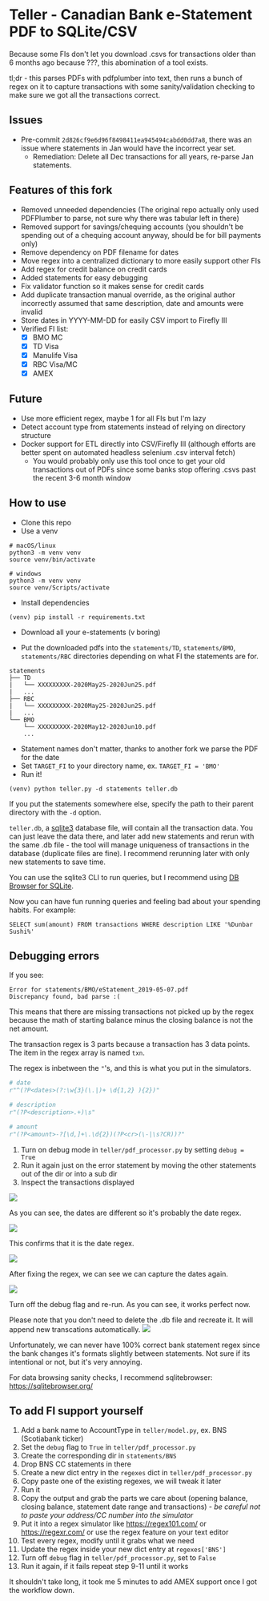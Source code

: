 # Teller - Canadian Bank e-Statement PDF to SQLite/CSV 

Because some FIs don't let you download .csvs for transactions older than 6 months ago because ???, this abomination of a tool exists.

tl;dr - this parses PDFs with pdfplumber into text, then runs a bunch of regex on it to capture transactions with some sanity/validation checking to make sure we got all the transactions correct.


## Issues
- Pre-commit `2d826cf9e6d96f8498411ea945494cabdd0dd7a8`, there was an issue where statements in Jan would have the incorrect year set.
	- Remediation: Delete all Dec transactions for all years, re-parse Jan statements.
 
## Features of this fork
- Removed unneeded dependencies (The original repo actually only used PDFPlumber to parse, not sure why there was tabular left in there)
- Removed support for savings/chequing accounts (you shouldn't be spending out of a chequing account anyway, should be for bill payments only)
- Remove dependency on PDF filename for dates
- Move regex into a centralized dictionary to more easily support other FIs
- Add regex for credit balance on credit cards
- Added statements for easy debugging
- Fix validator function so it makes sense for credit cards
- Add duplicate transaction manual override, as the original author incorrectly assumed that same description, date and amounts were invalid
- Store dates in YYYY-MM-DD for easily CSV import to Firefly III 
- Verified FI list:
	- [x] BMO MC
	- [x] TD Visa
	- [x] Manulife Visa
	- [x] RBC Visa/MC
	- [x] AMEX

## Future
- Use more efficient regex, maybe 1 for all FIs but I'm lazy
- Detect account type from statements instead of relying on directory structure
- Docker support for ETL directly into CSV/Firefly III (although efforts are better spent on automated headless selenium .csv interval fetch)
	- You would probably only use this tool once to get your old transactions out of PDFs since some banks stop offering .csvs past the recent 3-6 month window

## How to use

- Clone this repo
- Use a venv

```
# macOS/linux
python3 -m venv venv
source venv/bin/activate

# windows
python3 -m venv venv
source venv/Scripts/activate
```

- Install dependencies
```
(venv) pip install -r requirements.txt
```
- Download all your e-statements (v boring)

- Put the downloaded pdfs into the `statements/TD`, `statements/BMO`, `statements/RBC` directories depending on what FI the statements are for.

```
statements
├── TD
|	└── XXXXXXXXX-2020May25-2020Jun25.pdf
|   ...
├── RBC
|	└── XXXXXXXXX-2020May25-2020Jun25.pdf
|   ...
└── BMO
    └── XXXXXXXXX-2020May12-2020Jun10.pdf
    ...
```
- Statement names don't matter, thanks to another fork we parse the PDF for the date
- Set `TARGET_FI` to your directory name, ex. `TARGET_FI = 'BMO'`
- Run it!

```
(venv) python teller.py -d statements teller.db
```

If you put the statements somewhere else, specify the path to their parent directory with the `-d` option. 

`teller.db`, a [sqlite3](https://www.sqlite.org/index.html) database file, will contain all the transaction data. You can just leave the data there, and later add new statements and rerun with the same .db file - the tool will manage uniqueness of transactions in the database (duplicate files are fine). I recommend rerunning later with only new statements to save time.

You can use the sqlite3 CLI to run queries, but I recommend using [DB Browser for SQLite](https://sqlitebrowser.org).

Now you can have fun running queries and feeling bad about your spending habits. For example:

```
SELECT sum(amount) FROM transactions WHERE description LIKE '%Dunbar Sushi%'
```

## Debugging errors

If you see:

```
Error for statements/BMO/eStatement_2019-05-07.pdf
Discrepancy found, bad parse :(
```
This means that there are missing transactions not picked up by the regex because the math of starting balance minus the closing balance is not the net amount.

The transaction regex is 3 parts because a transaction has 3 data points. The item in the regex array is named `txn`.  

The regex is inbetween the `"`'s, and this is what you put in the simulators.
```python
# date
r"^(?P<dates>(?:\w{3}(\.|)+ \d{1,2} ){2})"

# description
r"(?P<description>.+)\s"

# amount
r"(?P<amount>-?[\d,]+\.\d{2})(?P<cr>(\-|\s?CR))?"
```

1. Turn on debug mode in `teller/pdf_processor.py` by setting `debug = True`  
2. Run it again just on the error statement by moving the other statements out of the dir or into a sub dir  
3. Inspect the transactions displayed  

![](screenshots/2022-07-14-23-23-39.png)

As you can see, the dates are different so it's probably the date regex.

![](screenshots/2022-07-14-23-25-06.png)

This confirms that it is the date regex.

![](screenshots/2022-07-14-23-26-19.png)

After fixing the regex, we can see we can capture the dates again.

![](screenshots/2022-07-14-23-27-11.png)

Turn off the debug flag and re-run. As you can see, it works perfect now.

Please note that you don't need to delete the .db file and recreate it. It will append new transcations automatically.
![](screenshots/2022-07-14-23-28-40.png)

Unfortunately, we can never have 100% correct bank statement regex since the bank changes it's formats slightly between statements.
Not sure if its intentional or not, but it's very annoying.

For data browsing sanity checks, I recommend sqlitebrowser: https://sqlitebrowser.org/


## To add FI support yourself
1. Add a bank name to AccountType in `teller/model.py`, ex. BNS (Scotiabank ticker)
2. Set the `debug` flag to `True` in `teller/pdf_processor.py`
3. Create the corresponding dir in `statements/BNS`
4. Drop BNS CC statements in there
5. Create a new dict entry in the `regexes` dict in `teller/pdf_processor.py`
6. Copy paste one of the existing regexes, we will tweak it later 
7. Run it 
8. Copy the output and grab the parts we care about (opening balance, closing balance, statement date range and transactions) - *be careful not to paste your address/CC number into the simulator*
9. Put it into a regex simulator like https://regex101.com/ or https://regexr.com/ or use the regex feature on your text editor
10. Test every regex, modify until it grabs what we need
11. Update the regex inside your new dict entry at `regexes['BNS']`
12. Turn off `debug` flag in `teller/pdf_processor.py`, set to `False`
13. Run it again, if it fails repeat step 9-11 until it works

It shouldn't take long, it took me 5 minutes to add AMEX support once I got the workflow down.